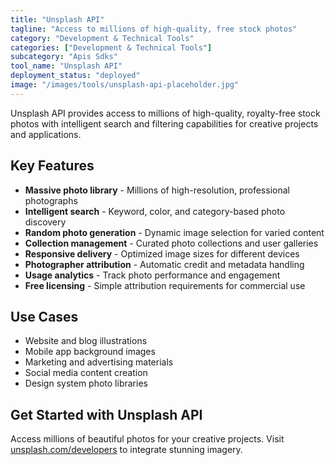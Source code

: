 ```yaml
---
title: "Unsplash API"
tagline: "Access to millions of high-quality, free stock photos"
category: "Development & Technical Tools"
categories: ["Development & Technical Tools"]
subcategory: "Apis Sdks"
tool_name: "Unsplash API"
deployment_status: "deployed"
image: "/images/tools/unsplash-api-placeholder.jpg"
---
```

Unsplash API provides access to millions of high-quality, royalty-free stock photos with intelligent search and filtering capabilities for creative projects and applications.

## Key Features

- **Massive photo library** - Millions of high-resolution, professional photographs
- **Intelligent search** - Keyword, color, and category-based photo discovery
- **Random photo generation** - Dynamic image selection for varied content
- **Collection management** - Curated photo collections and user galleries
- **Responsive delivery** - Optimized image sizes for different devices
- **Photographer attribution** - Automatic credit and metadata handling
- **Usage analytics** - Track photo performance and engagement
- **Free licensing** - Simple attribution requirements for commercial use

## Use Cases

- Website and blog illustrations
- Mobile app background images
- Marketing and advertising materials
- Social media content creation
- Design system photo libraries

## Get Started with Unsplash API

Access millions of beautiful photos for your creative projects. Visit [unsplash.com/developers](https://unsplash.com/developers) to integrate stunning imagery.